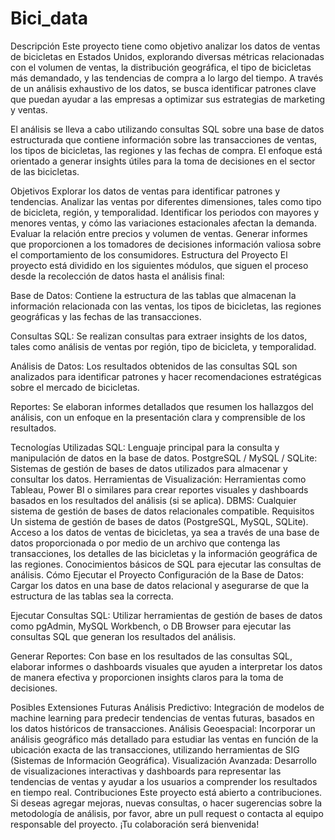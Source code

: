 # Bici_data
Descripción
Este proyecto tiene como objetivo analizar los datos de ventas de bicicletas en Estados Unidos, explorando diversas métricas relacionadas con el volumen de ventas, la distribución geográfica, el tipo de bicicletas más demandado, y las tendencias de compra a lo largo del tiempo. A través de un análisis exhaustivo de los datos, se busca identificar patrones clave que puedan ayudar a las empresas a optimizar sus estrategias de marketing y ventas.

El análisis se lleva a cabo utilizando consultas SQL sobre una base de datos estructurada que contiene información sobre las transacciones de ventas, los tipos de bicicletas, las regiones y las fechas de compra. El enfoque está orientado a generar insights útiles para la toma de decisiones en el sector de las bicicletas.

Objetivos
Explorar los datos de ventas para identificar patrones y tendencias.
Analizar las ventas por diferentes dimensiones, tales como tipo de bicicleta, región, y temporalidad.
Identificar los periodos con mayores y menores ventas, y cómo las variaciones estacionales afectan la demanda.
Evaluar la relación entre precios y volumen de ventas.
Generar informes que proporcionen a los tomadores de decisiones información valiosa sobre el comportamiento de los consumidores.
Estructura del Proyecto
El proyecto está dividido en los siguientes módulos, que siguen el proceso desde la recolección de datos hasta el análisis final:

Base de Datos: Contiene la estructura de las tablas que almacenan la información relacionada con las ventas, los tipos de bicicletas, las regiones geográficas y las fechas de las transacciones.

Consultas SQL: Se realizan consultas para extraer insights de los datos, tales como análisis de ventas por región, tipo de bicicleta, y temporalidad.

Análisis de Datos: Los resultados obtenidos de las consultas SQL son analizados para identificar patrones y hacer recomendaciones estratégicas sobre el mercado de bicicletas.

Reportes: Se elaboran informes detallados que resumen los hallazgos del análisis, con un enfoque en la presentación clara y comprensible de los resultados.

Tecnologías Utilizadas
SQL: Lenguaje principal para la consulta y manipulación de datos en la base de datos.
PostgreSQL / MySQL / SQLite: Sistemas de gestión de bases de datos utilizados para almacenar y consultar los datos.
Herramientas de Visualización: Herramientas como Tableau, Power BI o similares para crear reportes visuales y dashboards basados en los resultados del análisis (si se aplica).
DBMS: Cualquier sistema de gestión de bases de datos relacionales compatible.
Requisitos
Un sistema de gestión de bases de datos (PostgreSQL, MySQL, SQLite).
Acceso a los datos de ventas de bicicletas, ya sea a través de una base de datos proporcionada o por medio de un archivo que contenga las transacciones, los detalles de las bicicletas y la información geográfica de las regiones.
Conocimientos básicos de SQL para ejecutar las consultas de análisis.
Cómo Ejecutar el Proyecto
Configuración de la Base de Datos:
Cargar los datos en una base de datos relacional y asegurarse de que la estructura de las tablas sea la correcta.

Ejecutar Consultas SQL:
Utilizar herramientas de gestión de bases de datos como pgAdmin, MySQL Workbench, o DB Browser para ejecutar las consultas SQL que generan los resultados del análisis.

Generar Reportes:
Con base en los resultados de las consultas SQL, elaborar informes o dashboards visuales que ayuden a interpretar los datos de manera efectiva y proporcionen insights claros para la toma de decisiones.

Posibles Extensiones Futuras
Análisis Predictivo: Integración de modelos de machine learning para predecir tendencias de ventas futuras, basados en los datos históricos de transacciones.
Análisis Geoespacial: Incorporar un análisis geográfico más detallado para estudiar las ventas en función de la ubicación exacta de las transacciones, utilizando herramientas de SIG (Sistemas de Información Geográfica).
Visualización Avanzada: Desarrollo de visualizaciones interactivas y dashboards para representar las tendencias de ventas y ayudar a los usuarios a comprender los resultados en tiempo real.
Contribuciones
Este proyecto está abierto a contribuciones. Si deseas agregar mejoras, nuevas consultas, o hacer sugerencias sobre la metodología de análisis, por favor, abre un pull request o contacta al equipo responsable del proyecto. ¡Tu colaboración será bienvenida!

